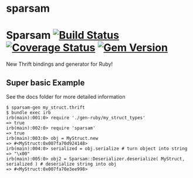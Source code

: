 # sparsam

# Sparsam [![Build Status](https://travis-ci.org/airbnb/sparsam.svg?branch=master)](https://travis-ci.org/airbnb/sparsam) [![Coverage Status](https://coveralls.io/repos/github/airbnb/sparsam/badge.svg?branch=master)](https://coveralls.io/github/airbnb/sparsam?branch=master) [![Gem Version](https://badge.fury.io/rb/sparsam.svg)](https://badge.fury.io/rb/sparsam)
New Thrift bindings and generator for Ruby!

## Super basic Example
See the docs folder for more detailed information
```
$ sparsam-gen my_struct.thrift
$ bundle exec irb
irb(main):001:0> require './gen-ruby/my_struct_types'
=> true
irb(main):002:0> require 'sparsam'
=> true
irb(main):003:0> obj = MyStruct.new
=> #<MyStruct:0x007fa70d924148>
irb(main):004:0> serialized = obj.serialize # turn object into string
=> "\x00"
irb(main):005:0> obj2 = Sparsam::Deserializer.deserialize( MyStruct, serialized ) # deserialize string into obj
=> #<MyStruct:0x007fa70e3ee998>
```
